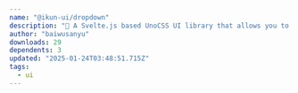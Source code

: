 ```yaml
---
name: "@ikun-ui/dropdown"
description: "🐔 A Svelte.js based UnoCSS UI library that allows you to make websites"
author: "baiwusanyu"
downloads: 29
dependents: 3
updated: "2025-01-24T03:48:51.715Z"
tags: 
  - ui
---
```

